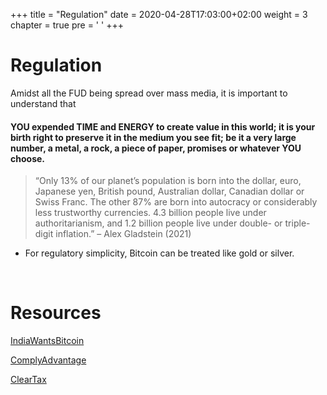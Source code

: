 +++
title = "Regulation"
date = 2020-04-28T17:03:00+02:00
weight = 3
chapter = true
pre = '<i class="fas fa-id-card"></i> '
+++

# Regulation

Amidst all the FUD being spread over mass media, it is important to understand that

####  YOU expended TIME and ENERGY to create value in this world; it is your birth right to preserve it in the medium you see fit; be it a very large number, a metal, a rock, a piece of paper, promises or whatever YOU choose.

> “Only 13% of our planet’s population is born into the dollar, euro, Japanese yen, British pound, Australian dollar, Canadian dollar or Swiss Franc. The other 87% are born into autocracy or considerably less trustworthy currencies. 4.3 billion people live under authoritarianism, and 1.2 billion people live under double- or triple-digit inflation.” – Alex Gladstein (2021)

* For regulatory simplicity, Bitcoin can be treated like gold or silver. 

<br>

# Resources

[IndiaWantsBitcoin](https://indiawantsbitcoin.org/)

[ComplyAdvantage](https://complyadvantage.com/knowledgebase/crypto-regulations/cryptocurrency-regulations-india/)

[ClearTax](https://cleartax.in/s/bitcoins-taxes-india)
